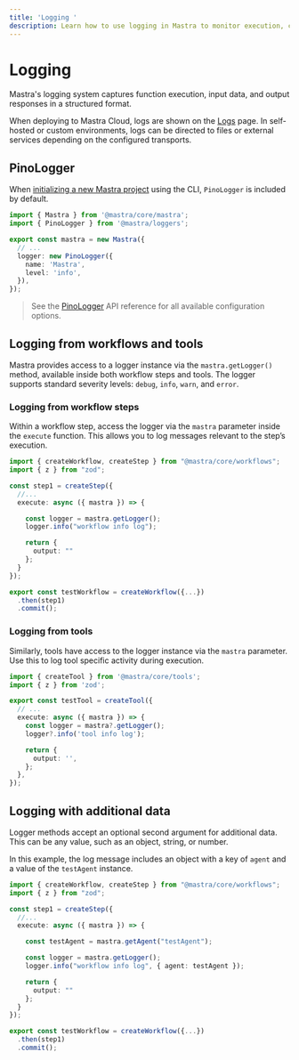 ```yaml
---
title: 'Logging '
description: Learn how to use logging in Mastra to monitor execution, capture application behavior, and improve the accuracy of AI applications.
---
```


# Logging

Mastra's logging system captures function execution, input data, and output responses in a structured format.

When deploying to Mastra Cloud, logs are shown on the [Logs](../mastra-cloud/observability) page. In self-hosted or custom environments, logs can be directed to files or external services depending on the configured transports.

## PinoLogger

When [initializing a new Mastra project](../getting-started/installation) using the CLI, `PinoLogger` is included by default.

```typescript filename="src/mastra/index.ts" showLineNumbers copy
import { Mastra } from '@mastra/core/mastra';
import { PinoLogger } from '@mastra/loggers';

export const mastra = new Mastra({
  // ...
  logger: new PinoLogger({
    name: 'Mastra',
    level: 'info',
  }),
});
```

> See the [PinoLogger](../../reference/observability/logger) API reference for all available configuration options.

## Logging from workflows and tools

Mastra provides access to a logger instance via the `mastra.getLogger()` method, available inside both workflow steps and tools. The logger supports standard severity levels: `debug`, `info`, `warn`, and `error`.

### Logging from workflow steps

Within a workflow step, access the logger via the `mastra` parameter inside the `execute` function. This allows you to log messages relevant to the step’s execution.

```typescript {8-9} filename="src/mastra/workflows/test-workflow.ts" showLineNumbers copy
import { createWorkflow, createStep } from "@mastra/core/workflows";
import { z } from "zod";

const step1 = createStep({
  //...
  execute: async ({ mastra }) => {

    const logger = mastra.getLogger();
    logger.info("workflow info log");

    return {
      output: ""
    };
  }
});

export const testWorkflow = createWorkflow({...})
  .then(step1)
  .commit();
```

### Logging from tools

Similarly, tools have access to the logger instance via the `mastra` parameter. Use this to log tool specific activity during execution.

```typescript {8-9} filename="src/mastra/tools/test-tool.ts" showLineNumbers copy
import { createTool } from '@mastra/core/tools';
import { z } from 'zod';

export const testTool = createTool({
  // ...
  execute: async ({ mastra }) => {
    const logger = mastra?.getLogger();
    logger?.info('tool info log');

    return {
      output: '',
    };
  },
});
```

## Logging with additional data

Logger methods accept an optional second argument for additional data. This can be any value, such as an object, string, or number.

In this example, the log message includes an object with a key of `agent` and a value of the `testAgent` instance.

```typescript {11} filename="src/mastra/workflows/test-workflow.ts" showLineNumbers copy
import { createWorkflow, createStep } from "@mastra/core/workflows";
import { z } from "zod";

const step1 = createStep({
  //...
  execute: async ({ mastra }) => {

    const testAgent = mastra.getAgent("testAgent");

    const logger = mastra.getLogger();
    logger.info("workflow info log", { agent: testAgent });

    return {
      output: ""
    };
  }
});

export const testWorkflow = createWorkflow({...})
  .then(step1)
  .commit();
```
